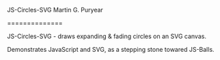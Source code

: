 JS-Circles-SVG
Martin G. Puryear

==============

  JS-Circles-SVG - draws expanding & fading circles on an SVG canvas.

  Demonstrates JavaScript and SVG, as a stepping stone towared JS-Balls.
